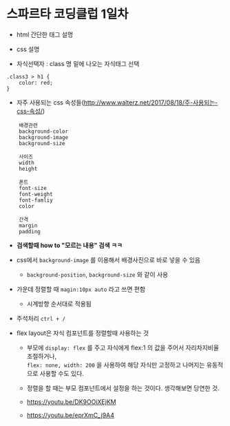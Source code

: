 # 스파르타 코딩클럽 1일차

- html 간단한 태그 설명

- css 설명
- 자식선택자 : class 명 밑에 나오는 자식태그 선택

```
.class3 > h1 {
	color: red;
}
```

- 자주 사용되는 css 속성들(http://www.walterz.net/2017/08/18/주-사용되는-css-속성/)

```
    배경관련
    background-color
    background-image
    background-size

    사이즈
    width
    height

    폰트
    font-size
    font-weight
    font-famliy
    color

    간격
    margin
    padding
```

- <b>검색할때 how to "모르는 내용" 검색 ㅋㅋ</b>

- css에서 `background-image` 를 이용해서 배경사진으로 바로 넣을 수 있음

  - `background-position`, `background-size` 와 같이 사용

- 가운데 정렬할 때 `magin:10px auto` 라고 쓰면 편함

  - 시계방향 순서대로 적용됨

- 주석처리 `ctrl + /`

- flex layout은 자식 컴포넌트를 정렬할때 사용하는 것

  - 부모에 `display: flex` 를 주고 자식에게 flex:1 의 값을 주어서 자리차지비율 조절하거나, <br>
    `flex: none, width: 200` 을 사용하여 해당 자식만 고정하고 나머지는 유동적으로 사용할 수도 있다.

  - 정렬을 할 때는 부모 컴포넌트에서 설정을 하는 것이다. 생각해보면 당연한 것.
  - https://youtu.be/DK9OOiXEjKM
  - https://youtu.be/eprXmC_j9A4
